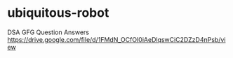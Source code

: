 # ubiquitous-robot
DSA GFG Question Answers
https://drive.google.com/file/d/1FMdN_OCfOI0iAeDlqswCiC2DZzD4nPsb/view
